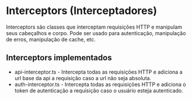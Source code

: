 # Interceptors (Interceptadores)

Interceptors são classes que interceptam requisições HTTP e manipulam seus cabeçalhos e corpo.
Pode ser usado para autenticação, manipulação de erros, manipulação de cache, etc.

## Interceptors implementados

- api-interceptor.ts - Intercepta todas as requisições HTTP e adiciona a url base da api a requisição caso a url não seja
absoluta.
- auth-interceptor.ts - Intercepta todas as requisições HTTP e adiciona o token de autenticação a requisição caso o
usuário esteja autenticado.
